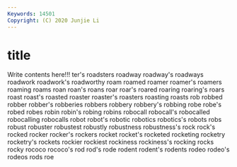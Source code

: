 ```yaml
---
Keywords: 14501
Copyright: (C) 2020 Junjie Li
---
```


# title

Write contents here!!!
ter's 
roadsters 
roadway 
roadway's 
roadways 
roadwork 
roadwork's 
roadworthy 
roam
roamed 
roamer 
roamer's 
roamers 
roaming 
roams 
roan 
roan's 
roans 
roar
roar's 
roared 
roaring 
roaring's 
roars 
roast 
roast's 
roasted 
roaster 
roaster's
roasters 
roasting 
roasts 
rob 
robbed 
robber 
robber's 
robberies 
robbers 
robbery
robbery's 
robbing 
robe 
robe's 
robed 
robes 
robin 
robin's 
robing 
robins
robocall 
robocall's 
robocalled 
robocalling 
robocalls 
robot 
robot's 
robotic 
robotics 
robotics's
robots 
robs 
robust 
robuster 
robustest 
robustly 
robustness 
robustness's 
rock 
rock's
rocked 
rocker 
rocker's 
rockers 
rocket 
rocket's 
rocketed 
rocketing 
rocketry 
rocketry's
rockets 
rockier 
rockiest 
rockiness 
rockiness's 
rocking 
rocks 
rocky 
rococo 
rococo's
rod 
rod's 
rode 
rodent 
rodent's 
rodents 
rodeo 
rodeo's 
rodeos 
rods
roe 

